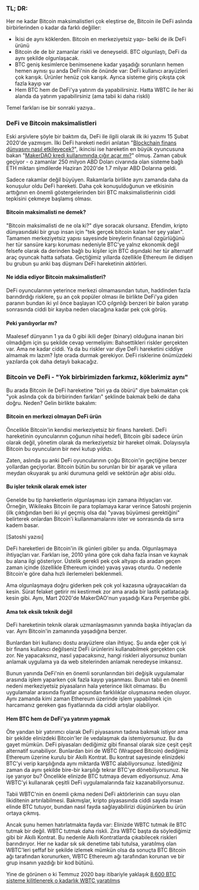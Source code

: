 ### TL; DR:

Her ne kadar Bitcoin maksimalistleri çok eleştirse de, Bitcoin ile DeFi aslında birbirlerinden o kadar da farklı değiller: 
- İkisi de aynı köklerden. Bitcoin en merkeziyetsiz yapı- belki de ilk DeFi ürünü 
- Bitcoin de de bir zamanlar riskli ve deneyseldi. BTC olgunlaştı, DeFi da aynı şekilde olgunlaşacak.
- BTC geniş kesimlerce benimsenene kadar yaşadığı sorunların hemen hemen aynısı şu anda DeFi'nin de önünde var: DeFi kullanıcı arayüzleri çok karışık. Ürünler henüz çok karışık.  Ayrıca sisteme giriş çıkışta çok fazla kayıp var
- Hem BTC hem de DeFi'ya yatırım da yapabilirsiniz. Hatta WBTC ile her iki alanda da yatırım yapabilirsiniz (ama tabii ki daha riskli)

Temel farkları ise bir sonraki yazıya.. 

### DeFi ve Bitcoin maksimalistleri
Eski arşivlere şöyle bir baktım da, DeFi ile ilgili olarak ilk iki yazımı 15 Şubat 2020'de yazmışım. İlki DeFi hareketi nediri anlatan "[Blockchain finans dünyasını nasıl etkileyecek?](https://medium.com/@turansert/blockchain-finans-d%C3%BCnyas%C4%B1n%C4%B1-nas%C4%B1l-etkileyecek-ae5ef408fc789)", ikincisi ise hareketin en büyük oyuncusuna bakan "[MakerDAO kredi kullanımında çığır açar mı?](https://medium.com/@turansert/makerdao-kredi-kullan%C4%B1m%C4%B1nda-%C3%A7%C4%B1%C4%9F%C4%B1r-a%C3%A7ar-m%C4%B1-5b0d27a60bb1)" olmuş. Zaman çabuk geçiyor - o zamanlar 250 milyon ABD Doları civarında olan sisteme bağlı ETH miktarı şimdilerde Haziran 2020'de 1.7 milyar ABD Dolarına geldi. 

Sadece rakamlar değil büyüyen. Rakamlarla birlikte aynı zamanda daha da konuşulur oldu DeFi hareketi. Daha çok konuşulduğunun ve etkisinin arttığının en önemli göstergelerinden biri BTC maksimalistlerinin ciddi tepkisini çekmeye başlamış olması. 

#### Bitcoin maksimalisti ne demek?
"Bitcoin maksimalisti de ne ola ki?" diye soracak olursanız. Efendim, kripto dünyasındaki bir grup insan için "tek gerçek bitcoin kalan her şey yalan". Tamamen merkeziyetsiz yapısı sayesinde bireylerin finansal özgürlüğünü her tür sansüre karşı koruması nedeniyle BTC'ye yalnız ekonomik değil felsefe olarak da derinden bağlı bu kişiler için BTC dışındaki her tür alternatif araç oyuncak hatta safsata. Geçtiğimiz yıllarda özellikle Ethereum ile didişen bu grubun şu anki baş düşmanı DeFi hareketinin aktörleri. 

#### Ne iddia ediyor Bitcoin maksimalistleri? 
DeFi oyuncularının yeterince merkezi olmamasından tutun, haddinden fazla barındırdığı risklere, şu an çok popüler olması ile birlikte DeFi'ya giden paranın bundan iki yıl önce başlayan ICO çılgınlığı benzeri bir balon yaratıp sonrasında ciddi bir kayıba neden olacağına kadar pek çok görüş. 

#### Peki yanılıyorlar mı? 
Maalesef dünyanın 1 ya da 0 gibi ikili değer (binary) olduğuna inanan biri olmadığım için şu şekilde cevap vermeliyim: Bahsettikleri riskler gerçekten var. Ama ne kadar ciddi. Ya da bu riskler var diye DeFi hareketini ciddiye almamak mı lazım? İşte orada durmak gerekiyor. DeFi risklerine önümüzdeki yazılarda çok daha detaylı bakacağız.

### Bitcoin ve DeFi - "Yok birbirimizden farkımız, köklerimiz aynı"
Bu arada Bitcoin ile DeFi hareketine "biri ya da öbürü" diye bakmaktan çok "yok aslında çok da birbirinden farkları" şeklinde bakmak belki de daha doğru. Neden? Gelin birlikte bakalım: 


#### Bitcoin en merkezi olmayan DeFi ürün
Öncelikle Bitcoin'in kendisi merkeziyetsiz bir finans hareketi. DeFi hareketinin oyuncularının çoğunun nihai hedefi, Bitcoin gibi sadece ürün olarak değil, yönetim olarak da merkeziyetsiz bir hareket olmak. Dolayısıyla Bitcoin bu oyuncuların bir nevi kutup yıldızı. 

Zaten, aslında şu anki DeFi oyuncularının çoğu Bitcoin'in geçtiğine benzer yollardan geçiyorlar. Bitcoin bütün bu sorunları bir bir aşarak ve yıllara meydan okuyarak şu anki durumuna geldi ve sektörün ağır abisi oldu. 

#### Bu işler teknik olarak emek ister
Genelde bu tip hareketlerin olgunlaşması için zamana ihtiyaçları var. Örneğin, Wikileaks Bitcoin ile para toplamaya karar verince Satoshi projenin (ilk çıktığından beri iki yıl geçmiş olsa da) "yavaş büyümesi gerektiğini" belirterek onlardan Bitcoin'i kullanmamalarını ister ve sonrasında da sırra kadem basar. 

[Satoshi yazısı]

DeFi hareketleri de Bitcoin'in ilk günleri gibiler şu anda. Olgunlaşmaya ihtiyaçları var. Farkları ise, 2010 yılına göre çok daha fazla insan ve kaynak bu alana ilgi gösteriyor. Üstelik gerekli pek çok altyapı da aradan geçen zaman içinde (özellikle Ethereum içinde) yavaş yavaş oturdu. O nedenle Bitcoin'e göre daha hızlı ilerlemeleri beklenmeli. 

Ama olgunlaşmaya doğru giderken pek çok yol kazasına uğrayacakları da kesin. Sürat felaket getirir mi kestirmek zor ama arada bir lastik patlatacağı kesin gibi. Aynı, Mart 2020'de MakerDAO'nun yaşadığı Kara Perşembe gibi. 

#### Ama tek eksik teknik değil
DeFi hareketinin teknik olarak uzmanlaşmasının yanında başka ihtiyaçları da var. Aynı Bitcoin'in zamanında yaşadığına benzer. 

Bunlardan biri kullanıcı dostu arayüzlere olan ihtiyaç. Şu anda eğer çok iyi bir finans kullanıcı değilseniz DeFi ürünlerini kullanabilmek gerçekten çok zor. Ne yapacaksınız, nasıl yapacaksınız, hangi riskleri alıyorsunuz bunları anlamak uygulama ya da web sitelerinden anlamak neredeyse imkansız. 

Bunun yanında DeFi'nin en önemli sorunlarından biri değişik uygulamalar arasında işlem yaparken çok fazla kayıp yaşanması. Bunun tabii en önemli nedeni merkeziyetsiz piyasaların hala yeterince likit olmaması. Bu uygulamalar arasında fiyatlar açısından farklılıklar oluşmasına neden oluyor.  Aynı zamanda kimi zaman Ethereum üzerinde işlem yapabilmek için harcamanız gereken gas fiyatlarında da ciddi artışlar olabiliyor. 

#### Hem BTC hem de DeFi'ya yatırım yapmak
Öte yandan bir yatırımcı olarak DeFi piyasasının tadına bakmak istiyor ama bir şekilde elinizdeki Bitcoin'ler ile vedalaşmak da istemiyorsunuz. Bu da gayet mümkün. DeFi piyasaları dediğimiz gibi finansal olarak size çeşit çeşit alternatif sunabiliyor. Bunlardan biri de WBTC (Wrapped Bitcoin) dediğimiz Ethereum üzerine kurulu bir Akıllı Kontrat. Bu kontrat sayesinde elinizdeki BTC'yi verip karşılığında aynı miktarda WBTC alabiliyorsunuz. İstediğiniz zaman da aynı şekilde bire-bir karşılığı tekrar BTC'ye dönebiliyorsunuz. Ne işe yarıyor bu? Öncelikle elinizde BTC tutmaya devam ediyorsunuz. Ama WBTC'yi kullanarak çeşitli DeFi uygulamalarında faiz kazanabiliyorsunuz. 

Tabii WBTC'nin en önemli çıkma nedeni DeFi aktörlerinin can suyu olan likiditenin artırılabilmesi. Bakmışlar, kripto piyasasında ciddi sayıda insan elinde BTC tutuyor, bundan nasıl fayda sağlayabilirizi düşünürken bu ürün ortaya çıkmış.

Ancak şunu hemen hatırlatmakta fayda var: Elinizde WBTC tutmak ile BTC tutmak bir değil. WBTC tutmak daha riskli. Zira WBTC başta da söylediğimiz gibi bir Akıllı Kontrat. Bu nedenle Akıllı Kontratlarda çıkabilecek riskleri barındırıyor. Her ne kadar sık sık denetime tabi tutulsa, yaratılmış olan WBTC'leri şeffaf bir şekilde izlemek mümkün olsa da sonuçta BTC Bitcoin ağı tarafından korunurken, WBTC Ethereum ağı tarafından korunan ve bir grup insanın yazdığı bir kod bütünü. 

Yine de görünen o ki Temmuz 2020 başı itibariyle yaklaşık [8,600 BTC sisteme kilitlenerek o kadarlık WBTC yaratılmış](https://wbtc.network/dashboard/order-book)

